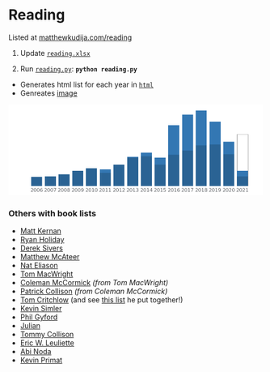 # Reading

Listed at [matthewkudija.com/reading](http://matthewkudija.com/reading)

1. Update [`reading.xlsx`](reading.xlsx)

2. Run [`reading.py`](reading.py): **`python reading.py`**
* Generates html list for each year in [`html`](html)
* Genreates [image](https://github.com/mkudija/mkudija.github.io/blob/master/images/book_plot.png)

![Reading](https://github.com/mkudija/mkudija.github.io/blob/master/images/book_plot.png)


### Others with book lists
- [Matt Kernan](https://mattkernan.com/)
- [Ryan Holiday](https://ryanholiday.net/reading-list/)
- [Derek Sivers](https://sive.rs/book?sort=title)
- [Matthew McAteer](https://matthewmcateer.me/bookshelf/)
- [Nat Eliason](https://www.nateliason.com/notes)
- [Tom MacWright](https://macwright.com/reading/)
- [Coleman McCormick](https://www.colemanm.org/books/) *(from Tom MacWright)*
- [Patrick Collison](https://patrickcollison.com/bookshelf) *(from Coleman McCormick)*
- [Tom Critchlow](https://tomcritchlow.com/wiki/books/books-read/) (and see [this list](https://tomcritchlow.com/wiki/books/bookshelves/) he put together!)
- [Kevin Simler](https://meltingasphalt.com/what-im-reading/)
- [Phil Gyford](https://www.gyford.com/phil/reading/)
- [Julian](https://julian.digital/activity/reading/)
- [Tommy Collison](https://tommycollison.com/books)
- [Eric W. Leuliette](https://whatihaveread.net/)
- [Abi Noda](http://abinoda.com/reading-list)
- [Kevin Primat](https://kevinprimat.com/books)
